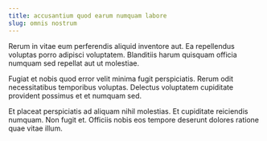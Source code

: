 ```yaml
---
title: accusantium quod earum numquam labore
slug: omnis nostrum
---
```


Rerum in vitae eum perferendis aliquid inventore aut. Ea repellendus voluptas porro adipisci voluptatem. Blanditiis harum quisquam officia numquam sed repellat aut ut molestiae.

Fugiat et nobis quod error velit minima fugit perspiciatis. Rerum odit necessitatibus temporibus voluptas. Delectus voluptatem cupiditate provident possimus et et numquam sed.

Et placeat perspiciatis ad aliquam nihil molestias. Et cupiditate reiciendis numquam. Non fugit et. Officiis nobis eos tempore deserunt dolores ratione quae vitae illum.
